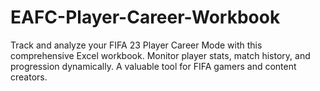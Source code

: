 # EAFC-Player-Career-Workbook
Track and analyze your FIFA 23 Player Career Mode with this comprehensive Excel workbook. Monitor player stats, match history, and progression dynamically. A valuable tool for FIFA gamers and content creators.
